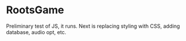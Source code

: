 # RootsGame
Preliminary test of JS, it runs. Next is replacing styling with CSS, adding database, audio opt, etc. 
